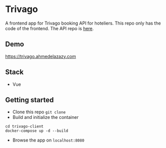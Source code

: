 # Trivago

A frontend app for Trivago booking API for hoteliers. This repo only has the code of the frontend. The API repo is [here](https://github.com/ahmedelazazy/trivago).

## Demo

https://trivago.ahmedelazazy.com

## Stack

- Vue

## Getting started

- Clone this repo `git clone`
- Build and initialize the container

```
cd trivago-client
docker-compose up -d --build
```

- Browse the app on `localhost:8080`
